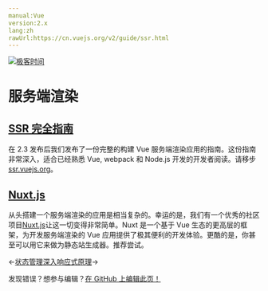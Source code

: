 ```yaml
---
manual:Vue
version:2.x
lang:zh
rawUrl:https://cn.vuejs.org/v2/guide/ssr.html
---
```


[![极客时间](%24789.gif "")](%24797     "")

# 服务端渲染

## [SSR 完全指南](%25261#SSR-完全指南 "SSR 完全指南")<a name="SSR-完全指南"></a>


在 2.3 发布后我们发布了一份完整的构建 Vue 服务端渲染应用的指南。这份指南非常深入，适合已经熟悉 Vue, webpack 和 Node.js 开发的开发者阅读。请移步[ssr.vuejs.org](%25742     "")。


## [Nuxt.js](%25261#Nuxt-js "Nuxt.js")<a name="Nuxt-js"></a>


从头搭建一个服务端渲染的应用是相当复杂的。幸运的是，我们有一个优秀的社区项目[Nuxt.js](%1455     "")让这一切变得非常简单。Nuxt 是一个基于 Vue 生态的更高层的框架，为开发服务端渲染的 Vue 应用提供了极其便利的开发体验。更酷的是，你甚至可以用它来做为静态站生成器。推荐尝试。

←[状态管理](%25333     "")[深入响应式原理](%25428     "")→

发现错误？想参与编辑？[在 GitHub 上编辑此页！](%25744     "")

